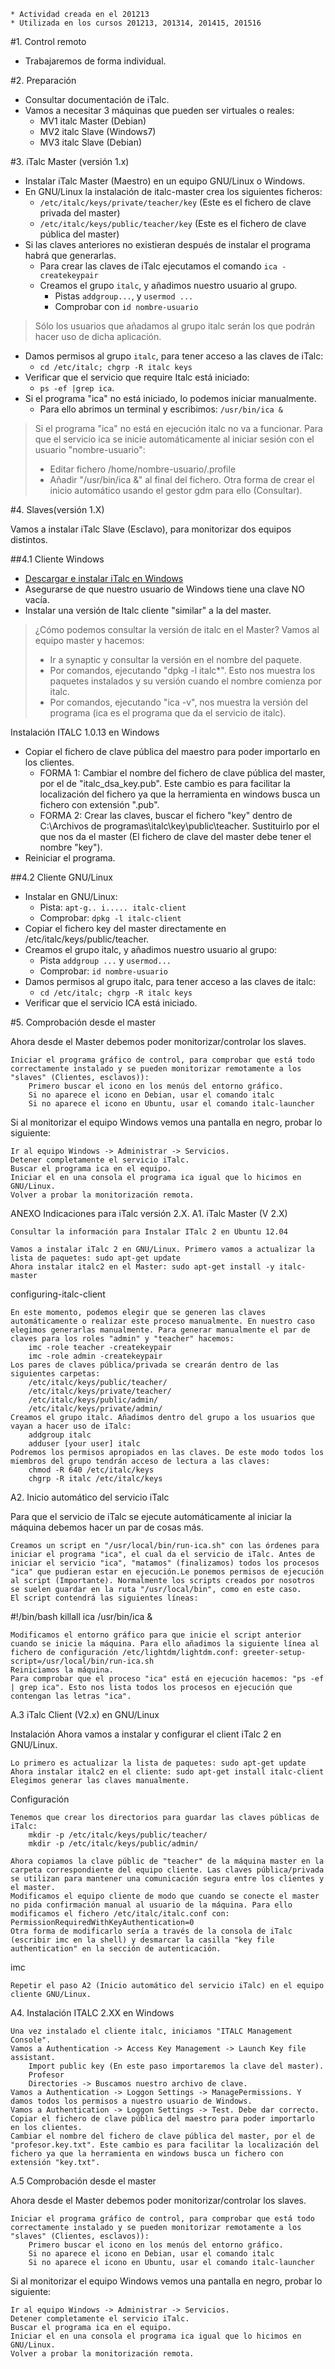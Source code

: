 ```
* Actividad creada en el 201213
* Utilizada en los cursos 201213, 201314, 201415, 201516
```

#1. Control remoto

* Trabajaremos de forma individual.

#2. Preparación

* Consultar documentación de iTalc.
* Vamos a necesitar 3 máquinas que pueden ser virtuales o reales:
    * MV1 italc Master (Debian)
    * MV2 italc Slave (Windows7)
    * MV3 italc Slave (Debian)
    
#3. iTalc Master (versión 1.x)

* Instalar iTalc Master (Maestro) en un equipo GNU/Linux o Windows.
* En GNU/Linux la instalación de italc-master crea los siguientes ficheros:
    * `/etc/italc/keys/private/teacher/key` (Este es el fichero de clave privada del master)
    * `/etc/italc/keys/public/teacher/key` (Este es el fichero de clave pública del master)
* Si las claves anteriores no existieran después de instalar el programa habrá que generarlas. 
    * Para crear las claves de iTalc ejecutamos el comando `ica -createkeypair`
    * Creamos el grupo `italc`, y añadimos nuestro usuario al grupo.
        * Pistas `addgroup...`, y `usermod ...`
        * Comprobar con `id nombre-usuario`

> Sólo los usuarios que añadamos al grupo italc serán los que podrán hacer uso de dicha aplicación.

* Damos permisos al grupo `italc`, para tener acceso a las claves de iTalc:
    * `cd /etc/italc; chgrp -R italc keys`
* Verificar que el servicio que require Italc está iniciado:
    * `ps -ef |grep ica`. 
* Si el programa "ica" no está iniciado, lo podemos iniciar manualmente. 
    * Para ello abrimos un terminal y escribimos: `/usr/bin/ica &`

> Si el programa "ica" no está en ejecución italc no va a funcionar.
> Para que el servicio ica se inicie automáticamente al iniciar sesión con el usuario "nombre-usuario":
> * Editar fichero /home/nombre-usuario/.profile
> * Añadir "/usr/bin/ica &" al final del fichero.
> Otra forma de crear el inicio automático usando el gestor gdm para ello (Consultar).

#4. Slaves(versión 1.X)

Vamos a instalar iTalc Slave (Esclavo), para monitorizar dos equipos distintos.

##4.1 Cliente Windows

* [Descargar e instalar iTalc en Windows](https://sourceforge.net/projects/italc/files/italc/)
* Asegurarse de que nuestro usuario de Windows tiene una clave NO vacía.
* Instalar una versión de Italc cliente "similar" a la del master.

> ¿Cómo podemos consultar la versión de italc en el Master? 
> Vamos al equipo master y hacemos:
> * Ir a synaptic y consultar la versión en el nombre del paquete.
> * Por comandos, ejecutando "dpkg -l italc*". Esto nos muestra los paquetes instalados y su versión cuando el nombre comienza por italc.
> * Por comandos, ejecutando "ica -v", nos muestra la versión del programa (ica es el programa que da el servicio de italc).

Instalación ITALC 1.0.13 en Windows

* Copiar el fichero de clave pública del maestro para poder importarlo en los clientes.
    * FORMA 1: Cambiar el nombre del fichero de clave pública del master, por el de "italc_dsa_key.pub". Este cambio es para facilitar la localización del fichero ya que la herramienta en windows busca un fichero con extensión ".pub".
    * FORMA 2: Crear las claves, buscar el fichero "key" dentro de C:\Archivos de programas\italc\key\public\teacher. Sustituirlo por el que nos da el master (El fichero de clave del master debe tener el nombre "key").
* Reiniciar el programa.

##4.2 Cliente GNU/Linux

* Instalar en GNU/Linux:
    * Pista: `apt-g.. i..... italc-client`
    * Comprobar: `dpkg -l italc-client`
* Copiar el fichero key del master directamente en /etc/italc/keys/public/teacher.
* Creamos el grupo italc, y añadimos nuestro usuario al grupo:
    * Pista `addgroup ...` y `usermod...`
    * Comprobar: `id nombre-usuario`
* Damos permisos al grupo italc, para tener acceso a las claves de italc:
    * `cd /etc/italc; chgrp -R italc keys`
* Verificar que el servicio ICA está iniciado.
          
#5. Comprobación desde el master

Ahora desde el Master debemos poder monitorizar/controlar los slaves.

    Iniciar el programa gráfico de control, para comprobar que está todo correctamente instalado y se pueden monitorizar remotamente a los "slaves" (Clientes, esclavos)):
        Primero buscar el icono en los menús del entorno gráfico.
        Si no aparece el icono en Debian, usar el comando italc
        Si no aparece el icono en Ubuntu, usar el comando italc-launcher

Si al monitorizar el equipo Windows vemos una pantalla en negro, probar lo siguiente:

    Ir al equipo Windows -> Administrar -> Servicios.
    Detener completamente el servicio iTalc.
    Buscar el programa ica en el equipo.
    Iniciar el en una consola el programa ica igual que lo hicimos en GNU/Linux.
    Volver a probar la monitorización remota.


ANEXO
Indicaciones para iTalc versión 2.X.
A1. iTalc Master (V 2.X)

    Consultar la información para Instalar ITalc 2 en Ubuntu 12.04

    Vamos a instalar iTalc 2 en GNU/Linux. Primero vamos a actualizar la lista de paquetes: sudo apt-get update
    Ahora instalar italc2 en el Master: sudo apt-get install -y italc-master

configuring-italc-client

    En este momento, podemos elegir que se generen las claves automáticamente o realizar este proceso manualmente. En nuestro caso elegimos generarlas manualmente. Para generar manualmente el par de claves para los roles "admin" y "teacher" hacemos:
        imc -role teacher -createkeypair
        imc -role admin -createkeypair
    Los pares de claves pública/privada se crearán dentro de las siguientes carpetas:
        /etc/italc/keys/public/teacher/
        /etc/italc/keys/private/teacher/
        /etc/italc/keys/public/admin/
        /etc/italc/keys/private/admin/
    Creamos el grupo italc. Añadimos dentro del grupo a los usuarios que vayan a hacer uso de iTalc:
        addgroup italc
        adduser [your user] italc
    Podremos los permisos apropiados en las claves. De este modo todos los miembros del grupo tendrán acceso de lectura a las claves:
        chmod -R 640 /etc/italc/keys
        chgrp -R italc /etc/italc/keys

A2. Inicio automático del servicio iTalc

Para que el servicio de iTalc se ejecute automáticamente al iniciar la máquina debemos hacer un par de cosas más.

    Creamos un script en "/usr/local/bin/run-ica.sh" con las órdenes para iniciar el programa "ica", el cual da el servicio de iTalc. Antes de iniciar el servicio "ica", "matamos" (finalizamos) todos los procesos "ica" que pudieran estar en ejecución.Le ponemos permisos de ejecución al script (Importante). Normalmente los scripts creados por nosotros se suelen guardar en la ruta "/usr/local/bin", como en este caso.
    El script contendrá las siguientes líneas:

#!/bin/bash
killall ica
/usr/bin/ica &

    Modificamos el entorno gráfico para que inicie el script anterior cuando se inicie la máquina. Para ello añadimos la siguiente línea al fichero de configuración /etc/lightdm/lightdm.conf: greeter-setup-script=/usr/local/bin/run-ica.sh
    Reiniciamos la máquina.
    Para comprobar que el proceso "ica" está en ejecución hacemos: "ps -ef | grep ica". Esto nos lista todos los procesos en ejecución que contengan las letras "ica".

A.3 iTalc Client (V2.x) en GNU/Linux

      

Instalación
Ahora vamos a instalar y configurar el client iTalc 2 en GNU/Linux.

    Lo primero es actualizar la lista de paquetes: sudo apt-get update
    Ahora instalar italc2 en el cliente: sudo apt-get install italc-client
    Elegimos generar las claves manualmente.

Configuración

    Tenemos que crear los directorios para guardar las claves públicas de iTalc:
        mkdir -p /etc/italc/keys/public/teacher/
        mkdir -p /etc/italc/keys/public/admin/

    Ahora copiamos la clave públic de "teacher" de la máquina master en la carpeta correspondiente del equipo cliente. Las claves pública/privada se utilizan para mantener una comunicación segura entre los clientes y el master.
    Modificamos el equipo cliente de modo que cuando se conecte el master no pida confirmación manual al usuario de la máquina. Para ello modificamos el fichero /etc/italc/italc.conf con: PermissionRequiredWithKeyAuthentication=0
    Otra forma de modificarlo sería a través de la consola de iTalc (escribir imc en la shell) y desmarcar la casilla "key file authentication" en la sección de autenticación.

imc

    Repetir el paso A2 (Inicio automático del servicio iTalc) en el equipo cliente GNU/Linux.


A4. Instalación ITALC 2.XX en Windows

    Una vez instalado el cliente italc, iniciamos "ITALC Management Console".
    Vamos a Authentication -> Access Key Management -> Launch Key file assistant.
        Import public key (En este paso importaremos la clave del master).
        Profesor
        Directories -> Buscamos nuestro archivo de clave.
    Vamos a Authentication -> Loggon Settings -> ManagePermissions. Y damos todos los permisos a nuestro usuario de Windows.
    Vamos a Authentication -> Loggon Settings -> Test. Debe dar correcto.
    Copiar el fichero de clave pública del maestro para poder importarlo en los clientes.
    Cambiar el nombre del fichero de clave pública del master, por el de "profesor.key.txt". Este cambio es para facilitar la localización del fichero ya que la herramienta en windows busca un fichero con extensión "key.txt".


A.5 Comprobación desde el master

Ahora desde el Master debemos poder monitorizar/controlar los slaves.

    Iniciar el programa gráfico de control, para comprobar que está todo correctamente instalado y se pueden monitorizar remotamente a los "slaves" (Clientes, esclavos)):
        Primero buscar el icono en los menús del entorno gráfico.
        Si no aparece el icono en Debian, usar el comando italc
        Si no aparece el icono en Ubuntu, usar el comando italc-launcher

Si al monitorizar el equipo Windows vemos una pantalla en negro, probar lo siguiente:

    Ir al equipo Windows -> Administrar -> Servicios.
    Detener completamente el servicio iTalc.
    Buscar el programa ica en el equipo.
    Iniciar el en una consola el programa ica igual que lo hicimos en GNU/Linux.
    Volver a probar la monitorización remota.
